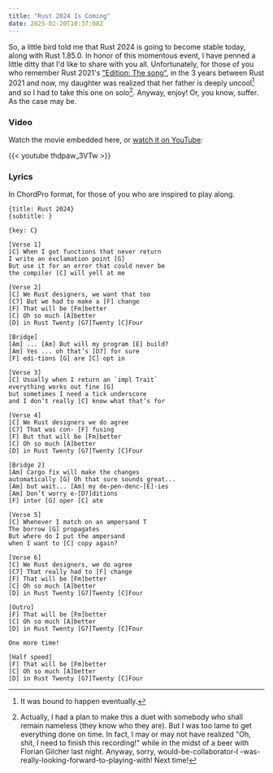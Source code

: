 ```yaml
---
title: "Rust 2024 Is Coming"
date: 2025-02-20T10:37:08Z
---
```

So, a little bird told me that Rust 2024 is going to become stable today, along with Rust 1.85.0. In honor of this momentous event, I have penned a little ditty that I'd like to share with you all. Unfortunately, for those of you who remember Rust 2021's ["Edition: The song"](https://smallcultfollowing.com/babysteps/blog/2021/05/26/edition-the-song/), in the 3 years between Rust 2021 and now, my daughter was realized that her father is deeply uncool[^bound] and so I had to take this one on solo[^sorry]. Anyway, enjoy! Or, you know, suffer. As the case may be.

[^bound]: It was bound to happen eventually.

[^sorry]: Actually, I had a plan to make this a duet with somebody who shall remain nameless (they know who they are). But I was too lame to get everything done on time. In fact, I may or may not have realized "Oh, shit, I need to finish this recording!" while in the midst of a beer with Florian Gilcher last night. Anyway, sorry, would-be-collaborator-I -was-really-looking-forward-to-playing-with! Next time!

### Video

Watch the movie embedded here, or [watch it on YouTube](https://youtu.be/thdpaw_3VTw?si=ezmhK9fXdWNNNVug):

{{< youtube thdpaw_3VTw >}}

### Lyrics

In ChordPro format, for those of you who are inspired to play along.

```
{title: Rust 2024}
{subtitle: }

{key: C}

[Verse 1]
[C] When I got functions that never return
I write an exclamation point [G]
But use it for an error that could never be
the compiler [C] will yell at me

[Verse 2]
[C] We Rust designers, we want that too
[C7] But we had to make a [F] change
[F] That will be [Fm]better
[C] Oh so much [A]better
[D] in Rust Twenty [G7]Twenty [C]Four

[Bridge]
[Am] ... [Am] But will my program [E] build?
[Am] Yes ... oh that’s [D7] for sure
[F] edi-tions [G] are [C] opt in

[Verse 3]
[C] Usually when I return an `impl Trait`
everything works out fine [G]
but sometimes I need a tick underscore
and I don’t really [C] know what that’s for

[Verse 4]
[C] We Rust designers we do agree
[C7] That was con- [F] fusing 
[F] But that will be [Fm]better
[C] Oh so much [A]better
[D] in Rust Twenty [G7]Twenty [C]Four

[Bridge 2]
[Am] Cargo fix will make the changes
automatically [G] Oh that sure sounds great...
[Am] but wait... [Am] my de-pen-denc-[E]-ies
[Am] Don’t worry e-[D7]ditions
[F] inter [G] oper [C] ate

[Verse 5]
[C] Whenever I match on an ampersand T
The borrow [G] propagates
But where do I put the ampersand
when I want to [C] copy again?

[Verse 6]
[C] We Rust designers, we do agree
[C7] That really had to [F] change
[F] That will be [Fm]better
[C] Oh so much [A]better
[D] in Rust Twenty [G7]Twenty [C]Four

[Outro]
[F] That will be [Fm]better
[C] Oh so much [A]better
[D] in Rust Twenty [G7]Twenty [C]Four

One more time!

[Half speed]
[F] That will be [Fm]better
[C] Oh so much [A]better
[D] in Rust Twenty [G7]Twenty [C]Four
```